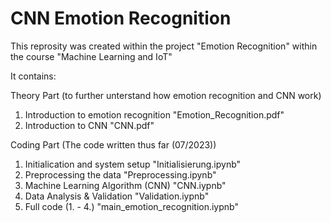 # CNN Emotion Recognition

This reprosity was created within the project "Emotion Recognition" within the course "Machine Learning and IoT"

It contains:

Theory Part (to further unterstand how emotion recognition and CNN work)
  1. Introduction to emotion recognition
      "Emotion_Recognition.pdf"
  2. Introduction to CNN
       "CNN.pdf"

 Coding Part (The code written thus far (07/2023))
   1. Initialication and system setup
       "Initialisierung.ipynb"
   2. Preprocessing the data
       "Preprocessing.ipynb"
   3. Machine Learning Algorithm (CNN)
       "CNN.iypnb"
   4. Data Analysis & Validation
       "Validation.iypnb"
   5. Full code (1. - 4.)
       "main_emotion_recognition.iypnb"
